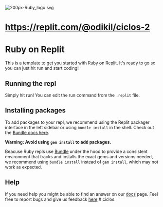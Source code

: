 ![200px-Ruby_logo svg](https://github.com/pedro-donoso/ciclos/assets/68760595/05d44d9b-c0fd-4115-86ba-d34df530b51f)

# https://replit.com/@odikil/ciclos-2

# Ruby on Replit

This is a template to get you started with Ruby on Replit. It's ready to go so you can just hit run and start coding!

## Running the repl

Simply hit run! You can edit the run command from the `.replit` file.

## Installing packages

To add packages to your repl, we recommend using the Replit packager interface in the left sidebar or using `bundle install` in the shell. Check out the [Bundle docs here](https://bundler.io/guides/getting_started.html).

**Warning: Avoid using `gem install` to add packages.**

Beacuse Ruby repls use [Bundle](https://bundler.io/) under the hood to provide a consistent environment that tracks and installs the exact gems and versions needed, we recommend using `bundle install` instead of `gem install`, which may not work as expected.

## Help

If you need help you might be able to find an answer on our [docs](https://docs.replit.com) page. Feel free to report bugs and give us feedback [here](https://replit.com/support).# ciclos

